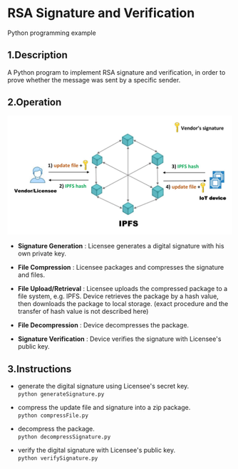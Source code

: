 # RSA Signature and Verification  
Python programming example

## 1.Description  
A Python program to implement RSA signature and verification, in order to prove whether the message was sent by a specific sender.  

## 2.Operation
![image](https://github.com/zhilin963/rsa-signature/blob/main/IMG/ipfs.jpg)  

* **Signature Generation**
: Licensee generates a digital signature with his own private key.  

* **File Compression**
: Licensee packages and compresses the signature and files.  

* **File Upload/Retrieval**
: Licensee uploads the compressed package to a file system, e.g. IPFS. Device retrieves the package by a hash value, then downloads the package to local storage. (exact procedure and the transfer of hash value is not described here)    

* **File Decompression**
: Device decompresses the package.  

* **Signature Verification**
: Device verifies the signature with Licensee's public key.


## 3.Instructions
* generate the digital signature using Licensee's secret key.  
`python generateSignature.py`

* compress the update file and signature into a zip package.  
`python compressFile.py`  

* decompress the package.    
`python decompressSignature.py`  

* verify the digital signature with Licensee's public key.    
`python verifySignature.py`
